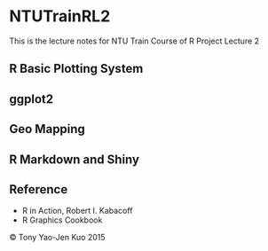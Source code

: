 # NTUTrainRL2
This is the lecture notes for NTU Train Course of R Project Lecture 2

## R Basic Plotting System


## ggplot2


## Geo Mapping


## R Markdown and Shiny


## Reference
* R in Action, Robert I. Kabacoff
* R Graphics Cookbook

&copy; Tony Yao-Jen Kuo 2015
